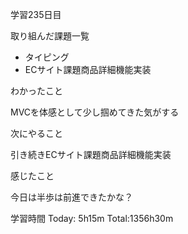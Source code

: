 学習235日目

取り組んだ課題一覧

- タイピング
- ECサイト課題商品詳細機能実装

わかったこと

MVCを体感として少し掴めてきた気がする

次にやること

引き続きECサイト課題商品詳細機能実装

感じたこと

今日は半歩は前進できたかな？

学習時間 Today: 5h15m Total:1356h30m